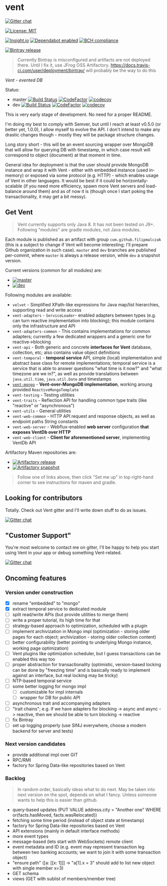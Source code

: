 # vent

[![Gitter chat](https://badges.gitter.im/gitterHQ/gitter.png)](https://gitter.im/vent-event-sourced-db/Lobby)

[![License: MIT](https://img.shields.io/badge/License-MIT-yellow.svg)](https://opensource.org/licenses/MIT)

[![Insight.io](https://www.insight.io/repoBadge/github.com/FilipMalczak/vent)](https://insight.io/github.com/FilipMalczak/vent)
[![Dependabot enabled](https://img.shields.io/badge/dependabot-enabled-yellow.svg)](https://dependabot.com)
[![BCH compliance](https://bettercodehub.com/edge/badge/FilipMalczak/vent?branch=dev)](https://bettercodehub.com/)

[![Bintray release](https://img.shields.io/badge/bintray-release-blue.svg) ](https://bintray.com/filipmalczak/maven/vent/_latestVersion)  

> Currently Bintray is misconfigured and artifacts are not deployed there.
> Until I fix it, use JFrog OSS Artifactory.
> https://docs.travis-ci.com/user/deployment/bintray/ will probably be the way to do this
 
_Vent - evented DB_

Status:
* master [![Build Status](https://travis-ci.org/FilipMalczak/vent.svg?branch=master)](https://travis-ci.org/FilipMalczak/vent) [![CodeFactor](https://www.codefactor.io/repository/github/filipmalczak/vent/badge/master)](https://www.codefactor.io/repository/github/filipmalczak/vent/overview/master) [![codecov](https://codecov.io/gh/FilipMalczak/vent/branch/master/graph/badge.svg)](https://codecov.io/gh/FilipMalczak/vent/branch/master)
* dev [![Build Status](https://travis-ci.org/FilipMalczak/vent.svg?branch=dev)](https://travis-ci.org/FilipMalczak/vent) [![CodeFactor](https://www.codefactor.io/repository/github/filipmalczak/vent/badge/dev)](https://www.codefactor.io/repository/github/filipmalczak/vent/overview/dev) [![codecov](https://codecov.io/gh/FilipMalczak/vent/branch/dev/graph/badge.svg)](https://codecov.io/gh/FilipMalczak/vent/branch/dev) 

This is very early stage of development. No need for a proper README.

I'm doing my best to comply with Semver, but until I reach at least v0.5.0 (or better yet, 1.0.0), I allow
myself to evolve the API. I don't intend to make any drastic changes though - mostly they will be package
structure changes.

Long story short - this will be an event sourcing wrapper over MongoDB that will allow for querying DB with timestamp,
in which case result will correspond to object (document) at that moment in time.

General idea for deployment is that the user should provide MongoDB instance and wrap it with Vent - either
with embedded instance (used in-memory) or exposed via some protocol (e.g. HTTP) - which enables usage
of Vent in other languages. It would be best if it could be horizontally-scalable (if you need more efficiency, spawn
more Vent servers and load-balance around them) and as of now it is (though once I start poking the transactionality,
it may get a bit messy).

## Get Vent

> Vent currently supports only Java 8. It has not been tested on J9+. Following "modules" are gradle modules,
> not Java modules.

Each module is published as an artifact with group `com.github.filipmalczak` (this is a subject to change if Vent will
become interesting; I'll prepare Github organization in such case). `master` and `dev` branches are published per-commit,
where `master` is always a release version, while `dev` a snapshot version.

Current versions (common for all modules) are:

- [![master](https://img.shields.io/badge/dynamic/json.svg?label=master&url=https%3A%2F%2Fraw.githubusercontent.com%2FFilipMalczak%2Fvent%2Fdev%2Fversions.json&query=%24.stable&colorB=blue)](https://oss.jfrog.org/artifactory/webapp/#/artifacts/browse/tree/General/oss-release-local/com/github/filipmalczak)
- [![dev](https://img.shields.io/badge/dynamic/json.svg?label=dev&url=https%3A%2F%2Fraw.githubusercontent.com%2FFilipMalczak%2Fvent%2Fdev%2Fversions.json&query=%24.snapshot&colorB=brightgreen&suffix=-SNAPSHOT)](https://oss.jfrog.org/artifactory/webapp/#/artifacts/browse/tree/General/oss-snapshot-local/com/github/filipmalczak)

Following modules are available:

- `velvet` - Simplified XPath-like expressions for Java map/list hierarchies, supporting read and write access
- `vent-adapters` - `ServiceLoader`- enabled adapters between types (e.g. can turn reactive implementation into 
blocking); this module contains only the infrastructure and API
- `vent-adapters-common` - This contains implementations for common adapters; currently a few dedicated wrappers and 
a generic one for reactive->blocking
- `vent-api` - Both generic and concrete **interfaces for Vent** database, collection, etc; also contains value
object definitions
- `vent-temporal` - **temporal service** API, simple (local) implementation and abstract base class for remote implementations;
temporal service is a service that is able to answer questions "what time is it now?" and "what timezone are we in?",
as well as provide translations between `java.util.time`, `java.util.Date` and timestamps
- [`vent-mongo`](/vent-mongo/README.md) - **Vent-over-MongoDB implementation**, working aroung provided `ReactiveMongoTemplate`
- `vent-testing` - Testing utilities
- `vent-traits` - Reflection API for handling common type traits (like "reactive" or "asynchronous")
- `vent-utils` - General utilities
- `vent-web-common` - HTTP API request and response objects, as well as endpoint paths String constants 
- `vent-web-server` - Webflux-enabled **web server** configuration **that exposes VentDb over HTTP**
- `vent-web-client` - **Client for aforementioned server**, implementing VentDb API

Artifactory Maven repositories are:

- [![Artifactory release](https://img.shields.io/badge/artifactory-release-blue.svg)](https://oss.jfrog.org/artifactory/webapp/#/artifacts/browse/tree/General/oss-release-local/com/github/filipmalczak)
- [![Artifactory snapshot](https://img.shields.io/badge/artifactory-snapshot-brightgreen.svg)](https://oss.jfrog.org/artifactory/webapp/#/artifacts/browse/tree/General/oss-snapshot-local/com/github/filipmalczak)

> Follow one of links above, then click "Set me up" in top right-hand corner to see instructions for maven and gradle.

## Looking for contributors

Totally. Check out Vent gitter and I'll write down stuff to do as issues.

[![Gitter chat](https://badges.gitter.im/gitterHQ/gitter.png)](https://gitter.im/vent-event-sourced-db/Lobby) 

## "Customer Support"

You're most welcome to contact me on gitter, I'll be happy to help you start using Vent in your app or debug something
Vent-related. 

[![Gitter chat](https://badges.gitter.im/gitterHQ/gitter.png)](https://gitter.im/vent-event-sourced-db/Lobby)

## Oncoming features

### Version under construction

- [x] rename "embedded" to "mongo"
- [x] extract temporal service to dedicated module
- [ ] split read/write APIs (but provide utilities to merge them)
- [ ] write a proper tutorial, its high time for that
- [ ] strategy-based approach to optimization, scheduled with a plugin
- [ ] implement archivization in Mongo impl (optimization - storing older pages for each object; archivization - storing 
older collection content)
- [ ] better configurability (better pointing to underlying Mongo instance, working page optimization)
- [ ] Vent plugins like optimization scheduler, but I guess transactions can be enabled this way too
- [ ] proper abstraction for transactionality (optimistic, version-based locking can be done by "freezing time" and is 
basically ready to implement against an interface, but real locking may be tricky)
- [ ] NTP-based temporal service
- [ ] some better logging for mongo impl
    - [ ] customizable for impl internals
    - [ ] wrapper for DB for public API
- [ ] asynchronous trait and accompanying adapters
- [ ] "trait chains"; e.g. if we have adapters for blocking -> async and async -> reactive, then we should be able to turn 
blocking -> reactive
- [ ] fix Bintray
- [ ] set up logging properly (use Slf4J everywhere, choose a modern backend for server and tests)

### Next version candidates

- provide additional impl over GIT
- RPC/RMI
- factory for Spring Data-like repositories based on Vent

### Backlog

> In random order, basically ideas what to do next. May be taken into next version on the spot, depends on what I fancy.
> Unless someone wants to help this is easier than github.

- query-based updates (PUT VALUE address.city = "Another one" WHERE or(facts.hasMoved, facts.wasRelocated))
- fetching some time period (instead of object state at timestamp)
- factory for Spring Data-like repositories based on Vent
- API extensions (mainly in default interface methods)
- more event types
- message-based (lets start with WebSockets) remote client
- event metadata and ID (e.g. event may represent transaction leg between two banking accounts; we want to join it with 
some transaction object)
- "ensure path" ([a: [[x: 1]]] -> "a[1].x = 3" should add to list new object with single member x=3)
- GET schema
- views (GET with sublist of members/member tree)
